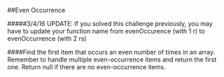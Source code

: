 ##Even Occurrence

#####3/4/16 UPDATE: If you solved this challenge previously, you may have to update your function name from evenOccurence (with 1 r) to evenOccurrence (with 2 rs)


####Find the first item that occurs an even number of times in an array. Remember to handle multiple even-occurrence items and return the first one. Return null if there are no even-occurrence items.
